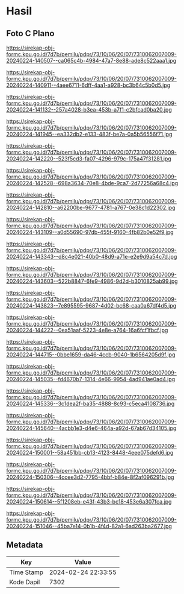 # Hasil

## Foto C Plano

https://sirekap-obj-formc.kpu.go.id/7d7b/pemilu/pdpr/73/10/06/20/07/7310062007009-20240224-140507--ca065c4b-4984-47a7-8e88-ade8c522aaa1.jpg

https://sirekap-obj-formc.kpu.go.id/7d7b/pemilu/pdpr/73/10/06/20/07/7310062007009-20240224-140911--4aee6711-6dff-4aa1-a928-bc3b64c5b0d5.jpg

https://sirekap-obj-formc.kpu.go.id/7d7b/pemilu/pdpr/73/10/06/20/07/7310062007009-20240224-141132--257a4028-b3ea-453b-a7f1-c2bfcad0ba20.jpg

https://sirekap-obj-formc.kpu.go.id/7d7b/pemilu/pdpr/73/10/06/20/07/7310062007009-20240224-141945--ea332db2-e133-483f-be7a-0a5b56556f71.jpg

https://sirekap-obj-formc.kpu.go.id/7d7b/pemilu/pdpr/73/10/06/20/07/7310062007009-20240224-142220--523f5cd3-fa07-4296-979c-175a47f31281.jpg

https://sirekap-obj-formc.kpu.go.id/7d7b/pemilu/pdpr/73/10/06/20/07/7310062007009-20240224-142528--698a3634-70e8-4bde-9ca7-2d77256a68c4.jpg

https://sirekap-obj-formc.kpu.go.id/7d7b/pemilu/pdpr/73/10/06/20/07/7310062007009-20240224-142810--a62200be-9677-4781-a767-0e38c1d22302.jpg

https://sirekap-obj-formc.kpu.go.id/7d7b/pemilu/pdpr/73/10/06/20/07/7310062007009-20240224-143109--a0d55690-97db-455f-9160-4fb82b0e52f9.jpg

https://sirekap-obj-formc.kpu.go.id/7d7b/pemilu/pdpr/73/10/06/20/07/7310062007009-20240224-143343--d8c4e021-40b0-48d9-a71e-e2e9d9a54c7d.jpg

https://sirekap-obj-formc.kpu.go.id/7d7b/pemilu/pdpr/73/10/06/20/07/7310062007009-20240224-143603--522b8847-6fe9-4986-9d2d-b3010825ab99.jpg

https://sirekap-obj-formc.kpu.go.id/7d7b/pemilu/pdpr/73/10/06/20/07/7310062007009-20240224-143823--7e895595-9687-4d02-bc68-caa0a67df4d5.jpg

https://sirekap-obj-formc.kpu.go.id/7d7b/pemilu/pdpr/73/10/06/20/07/7310062007009-20240224-144222--0ea51aaf-5223-4e8e-a764-16a6fcf1fbcf.jpg

https://sirekap-obj-formc.kpu.go.id/7d7b/pemilu/pdpr/73/10/06/20/07/7310062007009-20240224-144715--0bbe1659-da46-4ccb-9040-1b6564205d9f.jpg

https://sirekap-obj-formc.kpu.go.id/7d7b/pemilu/pdpr/73/10/06/20/07/7310062007009-20240224-145035--fd4670b7-1314-4e66-9954-4ad941ae0ad4.jpg

https://sirekap-obj-formc.kpu.go.id/7d7b/pemilu/pdpr/73/10/06/20/07/7310062007009-20240224-145336--3c1dea2f-ba35-4888-8c93-c5eca4108736.jpg

https://sirekap-obj-formc.kpu.go.id/7d7b/pemilu/pdpr/73/10/06/20/07/7310062007009-20240224-145640--4acbb1e3-d4e6-464a-a92d-67ab67d34105.jpg

https://sirekap-obj-formc.kpu.go.id/7d7b/pemilu/pdpr/73/10/06/20/07/7310062007009-20240224-150001--58a451bb-cb13-4123-8448-4eee075defd6.jpg

https://sirekap-obj-formc.kpu.go.id/7d7b/pemilu/pdpr/73/10/06/20/07/7310062007009-20240224-150306--4ccee3d2-7795-4bbf-b84e-8f2af096291b.jpg

https://sirekap-obj-formc.kpu.go.id/7d7b/pemilu/pdpr/73/10/06/20/07/7310062007009-20240224-150614--5f1208eb-e43f-43b3-bc18-453e6a307fca.jpg

https://sirekap-obj-formc.kpu.go.id/7d7b/pemilu/pdpr/73/10/06/20/07/7310062007009-20240224-151046--45ba7e14-0b1b-4f4d-82a1-6ad263ba2677.jpg


## Metadata

| Key        | Value               |
| ---------- | ------------------- |
| Time Stamp | 2024-02-24 22:33:55 |
| Kode Dapil | 7302                |



